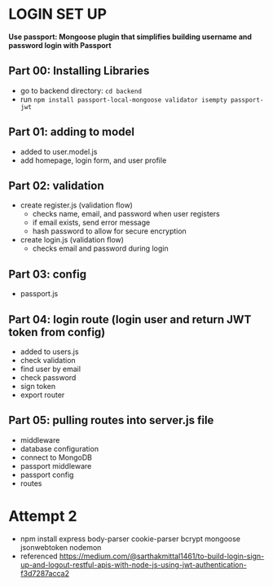 # LOGIN SET UP

**Use passport: Mongoose plugin that simplifies building username and password login with Passport**

## Part 00: Installing Libraries

- go to backend directory: `cd backend`
- run `npm install passport-local-mongoose validator isempty passport-jwt`

## Part 01: adding to model

- added to user.model.js
- add homepage, login form, and user profile

## Part 02: validation

- create register.js (validation flow)
  - checks name, email, and password when user registers
  - if email exists, send error message
  - hash password to allow for secure encryption
- create login.js (validation flow)
  - checks email and password during login

## Part 03: config

- passport.js

## Part 04: login route (login user and return JWT token from config)

- added to users.js
- check validation
- find user by email
- check password
- sign token
- export router

## Part 05: pulling routes into server.js file

- middleware
- database configuration
- connect to MongoDB
- passport middleware
- passport config
- routes

# Attempt 2

- npm install express body-parser cookie-parser bcrypt mongoose jsonwebtoken nodemon
- referenced https://medium.com/@sarthakmittal1461/to-build-login-sign-up-and-logout-restful-apis-with-node-js-using-jwt-authentication-f3d7287acca2
